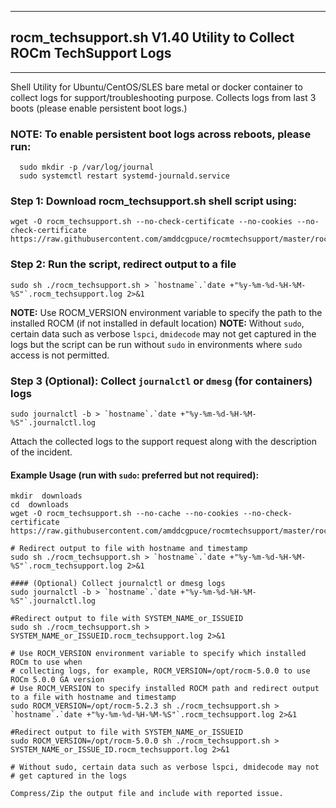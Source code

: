 ***
## rocm_techsupport.sh V1.40 Utility to Collect ROCm TechSupport Logs
***
Shell Utility for Ubuntu/CentOS/SLES bare metal or docker container to collect logs for support/troubleshooting purpose.
Collects logs from last 3 boots (please enable persistent boot logs.)
### NOTE: To enable persistent boot logs across reboots, please run:  
```
  sudo mkdir -p /var/log/journal
  sudo systemctl restart systemd-journald.service
```
### Step 1: Download rocm_techsupport.sh shell script using:
```
wget -O rocm_techsupport.sh --no-check-certificate --no-cookies --no-check-certificate  https://raw.githubusercontent.com/amddcgpuce/rocmtechsupport/master/rocm_techsupport.sh
```
### Step 2: Run the script, redirect output to a file
```
sudo sh ./rocm_techsupport.sh > `hostname`.`date +"%y-%m-%d-%H-%M-%S"`.rocm_techsupport.log 2>&1
```
**NOTE:** Use ROCM_VERSION environment variable to specify the path to the installed ROCM (if not installed in default location)
**NOTE:** Without `sudo`, certain data such as verbose `lspci`, `dmidecode` may not get captured in the logs but the script can be run without `sudo` in environments where `sudo` access is not permitted.
### Step 3 (Optional): Collect `journalctl` or `dmesg` (for containers) logs
```
sudo journalctl -b > `hostname`.`date +"%y-%m-%d-%H-%M-%S"`.journalctl.log
```
Attach the collected logs to the support request along with the description of the incident.

#### Example Usage (run with `sudo`: preferred but not required):
```
mkdir  downloads
cd  downloads
wget -O rocm_techsupport.sh --no-cache --no-cookies --no-check-certificate https://raw.githubusercontent.com/amddcgpuce/rocmtechsupport/master/rocm_techsupport.sh

# Redirect output to file with hostname and timestamp
sudo sh ./rocm_techsupport.sh > `hostname`.`date +"%y-%m-%d-%H-%M-%S"`.rocm_techsupport.log 2>&1

#### (Optional) Collect journalctl or dmesg logs
sudo journalctl -b > `hostname`.`date +"%y-%m-%d-%H-%M-%S"`.journalctl.log

#Redirect output to file with SYSTEM_NAME_or_ISSUEID
sudo sh ./rocm_techsupport.sh > SYSTEM_NAME_or_ISSUEID.rocm_techsupport.log 2>&1

# Use ROCM_VERSION environment variable to specify which installed ROCm to use when
# collecting logs, for example, ROCM_VERSION=/opt/rocm-5.0.0 to use ROCm 5.0.0 GA version
# Use ROCM_VERSION to specify installed ROCM path and redirect output to a file with hostname and timestamp
sudo ROCM_VERSION=/opt/rocm-5.2.3 sh ./rocm_techsupport.sh > `hostname`.`date +"%y-%m-%d-%H-%M-%S"`.rocm_techsupport.log 2>&1

#Redirect output to file with SYSTEM_NAME_or_ISSUEID
sudo ROCM_VERSION=/opt/rocm-5.0.0 sh ./rocm_techsupport.sh > SYSTEM_NAME_or_ISSUE_ID.rocm_techsupport.log 2>&1

# Without sudo, certain data such as verbose lspci, dmidecode may not
# get captured in the logs

Compress/Zip the output file and include with reported issue.
```

